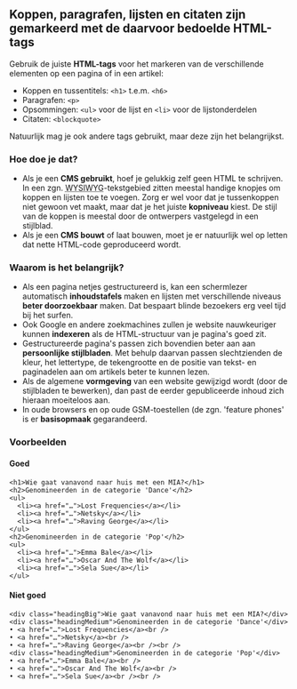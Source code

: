 ## Koppen, paragrafen, lijsten en citaten zijn gemarkeerd met de daarvoor bedoelde HTML-tags

Gebruik de juiste **HTML-tags** voor het markeren van de verschillende elementen op een pagina of in een artikel:

- Koppen en tussentitels: `<h1>` t.e.m. `<h6>` 
- Paragrafen: `<p>`
- Opsommingen: `<ul>` voor de lijst en `<li>` voor de lijstonderdelen
- Citaten: `<blockquote>`

Natuurlijk mag je ook andere tags gebruikt, maar deze zijn het belangrijkst. 

### Hoe doe je dat?

- Als je een **CMS gebruikt**, hoef je gelukkig zelf geen HTML te schrijven. In een zgn. <abbr title="What You See is What You Get" lang="en">WYSIWYG</abbr>-tekstgebied zitten meestal handige knopjes om koppen en lijsten toe te voegen. Zorg er wel voor dat je tussenkoppen niet gewoon vet maakt, maar dat je het juiste **kopniveau** kiest. De stijl van de koppen is meestal door de ontwerpers vastgelegd in een stijlblad.
- Als je een **CMS bouwt** of laat bouwen, moet je er natuurlijk wel op letten dat nette HTML-code geproduceerd wordt.

### Waarom is het belangrijk?

- Als een pagina netjes gestructureerd is, kan een schermlezer automatisch **inhoudstafels** maken en lijsten met verschillende niveaus **beter doorzoekbaar** maken. Dat bespaart blinde bezoekers erg veel tijd bij het surfen.
- Ook Google en andere zoekmachines zullen je website nauwkeuriger kunnen **indexeren** als de HTML-structuur van je pagina's goed zit.
- Gestructureerde pagina's passen zich bovendien beter aan aan **persoonlijke stijlbladen**. Met behulp daarvan passen slechtzienden de kleur, het lettertype, de tekengrootte en de positie van tekst- en paginadelen aan om artikels beter te kunnen lezen.
- Als de algemene **vormgeving** van een website gewijzigd wordt (door de stijlbladen te bewerken), dan past de eerder gepubliceerde inhoud zich hieraan moeiteloos aan.
- In oude browsers en op oude GSM-toestellen (de zgn. 'feature phones' is er **basisopmaak** gegarandeerd.

### Voorbeelden

#### Goed

    <h1>Wie gaat vanavond naar huis met een MIA?</h1>
    <h2>Genomineerden in de categorie 'Dance'</h2>
    <ul>
      <li><a href="…">Lost Frequencies</a></li>
      <li><a href="…">Netsky</a></li>
      <li><a href="…">Raving George</a></li>
    </ul>
    <h2>Genomineerden in de categorie 'Pop'</h2>
    <ul>
      <li><a href="…">Emma Bale</a></li>
      <li><a href="…">Oscar And The Wolf</a></li>
      <li><a href="…">Sela Sue</a></li>
    </ul>

#### Niet goed

    <div class="headingBig">Wie gaat vanavond naar huis met een MIA?</div>
    <div class="headingMedium">Genomineerden in de categorie 'Dance'</div>
    • <a href="…">Lost Frequencies</a><br />
    • <a href="…">Netsky</a><br />
    • <a href="…">Raving George</a><br /><br />
    <div class="headingMedium">Genomineerden in de categorie 'Pop'</div>
    • <a href="…">Emma Bale</a><br />
    • <a href="…">Oscar And The Wolf</a><br />
    • <a href="…">Sela Sue</a><br /><br />